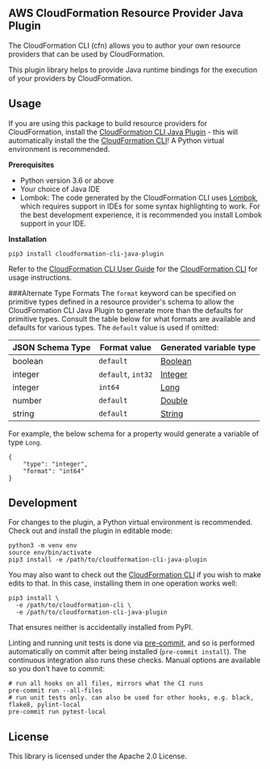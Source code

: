 ## AWS CloudFormation Resource Provider Java Plugin

The CloudFormation CLI (cfn) allows you to author your own resource providers that can be used by CloudFormation.

This plugin library helps to provide Java runtime bindings for the execution of your providers by CloudFormation.

Usage
-----

If you are using this package to build resource providers for CloudFormation, install the [CloudFormation CLI Java Plugin](https://github.com/aws-cloudformation/cloudformation-cli-java-plugin) - this will automatically install the the [CloudFormation CLI](https://github.com/aws-cloudformation/cloudformation-cli)! A Python virtual environment is recommended.

**Prerequisites**

 - Python version 3.6 or above
 - Your choice of Java IDE
 - Lombok: The code generated by the CloudFormation CLI uses [Lombok](https://projectlombok.org/), which requires support in IDEs for some syntax highlighting to work. For the best development experience, it is recommended you install Lombok support in your IDE.

**Installation**

```shell
pip3 install cloudformation-cli-java-plugin
```

Refer to the [CloudFormation CLI User Guide](https://docs.aws.amazon.com/cloudformation-cli/latest/userguide/resource-types.html) for the [CloudFormation CLI](https://github.com/aws-cloudformation/cloudformation-cli) for usage instructions.

###Alternate Type Formats
The `format` keyword can be specified on primitive types defined in a resource provider's schema to allow the CloudFormation CLI Java Plugin to generate more than the defaults for primitive types. Consult the table below for what formats are available and defaults for various types. The `default` value is used if omitted:

| JSON Schema Type | Format value | Generated variable type  |
| ---- | ----------- | ---------------------- |
| boolean | `default` | [Boolean](https://docs.oracle.com/javase/8/docs/api/java/lang/Boolean.html)|
| integer | `default`, `int32` | [Integer](https://docs.oracle.com/javase/8/docs/api/java/lang/Integer.html)|
| integer | `int64` | [Long](https://docs.oracle.com/javase/8/docs/api/java/lang/Long.html)|
| number | `default` | [Double](https://docs.oracle.com/javase/8/docs/api/java/lang/Double.html)|
| string | `default` | [String](https://docs.oracle.com/javase/8/docs/api/java/lang/String.html)|

For example, the below schema for a property would generate a variable of type `Long`.
```
{
    "type": "integer",
    "format": "int64"
}
```


Development
-----------

For changes to the plugin, a Python virtual environment is recommended. Check out and install the plugin in editable mode:

```shell
python3 -m venv env
source env/bin/activate
pip3 install -e /path/to/cloudformation-cli-java-plugin
```

You may also want to check out the [CloudFormation CLI](https://github.com/aws-cloudformation/cloudformation-cli) if you wish to make edits to that. In this case, installing them in one operation works well:

```shell
pip3 install \
  -e /path/to/cloudformation-cli \
  -e /path/to/cloudformation-cli-java-plugin
```

That ensures neither is accidentally installed from PyPI.

Linting and running unit tests is done via [pre-commit](https://pre-commit.com/), and so is performed automatically on commit after being installed (`pre-commit install`). The continuous integration also runs these checks. Manual options are available so you don't have to commit:

```shell
# run all hooks on all files, mirrors what the CI runs
pre-commit run --all-files
# run unit tests only. can also be used for other hooks, e.g. black, flake8, pylint-local
pre-commit run pytest-local
```

License
-------

This library is licensed under the Apache 2.0 License.
